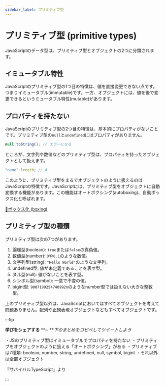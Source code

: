 ```yaml
---
sidebar_label: プリミティブ型
---
```


# プリミティブ型 (primitive types)

JavaScriptのデータ型は、プリミティブ型とオブジェクトの2つに分類されます。

## イミュータブル特性

JavaScriptのプリミティブ型の1つ目の特徴は、値を直接変更できない点です。つまりイミュータブル(immutable)です。一方、オブジェクトには、値を後で変更できるというミュータブル特性(mutable)があります。

## プロパティを持たない

JavaScriptのプリミティブ型の2つ目の特徴は、基本的にプロパティがないことです。プリミティブ型の`null`と`undefined`にはプロパティがありません。

```javascript
null.toString(); // エラーになる
```

ところが、文字列や数値などのプリミティブ型は、プロパティを持ったオブジェクトとして扱えます。

```javascript
"name".length; // 4
```

このように、プリミティブ型をまるでオブジェクトのように扱えるのはJavaScriptの特徴です。JavaScriptには、プリミティブ型をオブジェクトに自動変換する機能があります。この機能はオートボクシング(autoboxing)、自動ボックス化と呼ばれます。

[🚧ボックス化 (boxing)](boxing.md)

## プリミティブ型の種類

プリミティブ型は次の7つがあります。

1. 論理型(boolean): `true`または`false`の真偽値。
2. 数値型(number): `0`や`0.1`のような数値。
3. 文字列型(string): `"Hello World"`のような文字列。
4. undefined型: 値が未定義であることを表す型。
5. ヌル型(null): 値がないことを表す型。
6. シンボル型(symbol): 一意で不変の値。
7. bigint型: `9007199254740992n`のようなnumber型では扱えない大きな整数型。

上のプリミティブ型以外は、JavaScriptにおいてはすべてオブジェクトを考えて問題ありません。配列や正規表現オブジェクトなどもすべてオブジェクトです。

:::tip

**学びをシェアする** \*\*─ \*\*_下のまとめをコピペしてツイートしよう_

・JSのプリミティブ型はイミュータブルでプロパティを持たない
・プリミティブをオブジェクトのように扱える「オートボクシング」がある
・プリミティブは7種類: boolean, number, string, undefined, null, symbol, bigint
・それ以外は全部オブジェクト

『サバイバルTypeScript』より

:::
